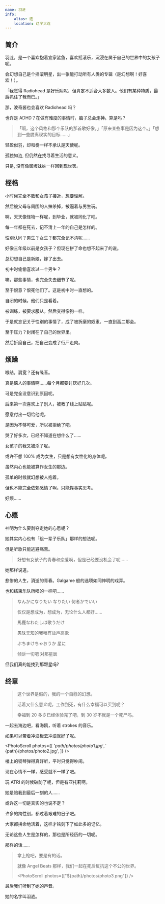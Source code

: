 ```yaml
---
name: 羽涟
info:
    alias: 涟
    location: 辽宁大连
---
```


## 简介

<!-- (本段为客观叙述) -->

羽涟，是一个喜欢抱着宜家鲨鱼，喜欢摇滚乐，沉浸在属于自己的世界中的女孩子呢。

会幻想自己是个摇滚明星，出一张能打动所有人类的专辑（是幻想啊！好喜欢！）。

「我觉得 Radiohead 是好乐队呢，但肯定不适合大多数人。他们有某种特质，最后抓住了我而已。」

那，波奇酱也会喜欢 Radiohead 吗？

<!-- 波奇酱（后藤一里）：Bocchi-chan -->

也许是 ADHD？在做有难度的事情时，脑子总会走神。算是吗？

> 「啊，这个风格和那个乐队的那首歌好像。」「原来某些事是因为这个。」「想到一些脱离现实的目标……」

轻盈似羽，却和奏一样不承认是天使呢。

<!-- 奏（立华奏）：(Tachibana) Kanade，Angel Beats 的天使 -->

孤独如涟, 但仍然在找寻着生活的意义。

只是, 没有像御坂妹妹一样回到现世罢。

<!-- 御坂妹妹：Misaka's little sister -->

## 桎梏

<!-- (本段实际为第一人称) -->

小时候完全不敢和女孩子接近，想要理解。

然后被父母与周围的人抹杀掉，被逼着与男生玩。

啊，天天像怪物一样呢，到毕业，就被同化了吧。

每一年都在死去，记不清上一年的自己是怎样的。

性别认同？男生？女生？都完全记不清呢……

好像三年级以前是女孩子？但现在拼了命也想不起来了的说。

总幻想自己是新娘，嫁了出去。

初中时偷偷喜欢过一个男生？

嘛，那些事情，也完全失去细节了呢。

至于恨意？恨死他们了。这是初中时一直想的。

自闭的时候，他们只是看着。

被训练，被要求服从，然后变得像狗一样。

于是就忘记关于性别的事情了，成了被折磨的奴隶，一直到高二那会。

至于压力？封闭在了自己的世界里。

然后折磨自己，把自己变成了行尸走肉。

## 烦躁 

<!-- 这里标题对应的英文词是 dysphoria -->

<!-- (本段实际为第一人称) -->

喉结，肩宽？还有嗓音。

真是恼人的事情啊……每个月都要讨厌好几次。

可是完全没意识到原因呢。

后来第一次喜欢上了别人，被教了线上贴贴呢。

愿意付出一切给他呢。

是因为不够可爱，所以被拒绝了吧。

哭了好多次，已经不知道在想什么了……

女孩子的我又被杀了呢。

或许不想 100% 成为女生，只是想有女性化的身体呢。

虽然内心也能被算作女生的那边。

孤单的时候就幻想被人抱着。

但也不能完全依赖感情了啊，只能靠事实思考。

好烦……

## 心愿

<!-- (本段实际为客观叙述) -->

神明为什么要剥夺走她的心愿呢？

她其实内心也有「组一辈子乐队」那样的想法呢。

但是听歌只能逃避痛苦。

> 好想有女孩子的青春和恋爱啊，但是已经要没机会了呢……

她那样说道。

悲惨的人生，消逝的青春。Galgame 般的选项如同神明的戏弄。

也和结束乐队所唱的一样吧……

<!-- 结束乐队：Kessoku Band -->

> なんかになりたい なりたい 何者かでいい
>
> 仅仅是想成为，想成为，无论什么人都好……
> 
> 馬鹿なわたしは歌うだけ
>
> 愚昧无知的我唯有放声高歌
> 
> ぶちまけちゃおうか 星に
>
> 倾诉一切吧 对那星辰

<!-- From ギターと孤独と蒼い惑星 (Guitar, Loneliness and Blue Planet) (English Translation)： -->

<!-- なんかになりたい なりたい 何者かでいい
I want, I want to be something, just be someone
馬鹿なわたしは歌うだけ
The idiot that I am, I just sing
ぶちまけちゃおうか 星に
Why don't I just lay it all out to the stars -->

但我们真的能找到那颗星吗?

## 终章

<!-- (此处开始为第一人称叙述) -->

> 这个世界是假的，我的一个自慰的幻想。
> 
> 活着又什么意义呢，工作到死，有什么幸福可以买到呢？
> 
> 幸福到 20 多岁已经体验完了吧，到 30 岁不就是一个死尸吗。

一起去海边吧，看海鸥，听着 strokes 的音乐。

如果可以带着冲浪板去冲浪就好了呢。

<PhotoScroll photos={[
    '${path}/photos/photo1.jpg',
    '${path}/photos/photo2.jpg',
]} />

楼上的钢琴弹得真好听，平时只觉得吵闹。

现在心情不一样，感受就不一样了吧。

玩 ATRI 的时候破防了呢，但是有亚托莉啊。

<!-- ATRI: 即 ATRI -My Dear Moments- -->

<!-- 亚托莉：Atri -->

她是陪我到最后一刻的人……

或许这一切是真实的也说不定？

许多的跨性别，都过着艰难的日子吧。

大家都拼命地活着，这样才铭刻下了如此多的记忆。

无论这些人生是怎样的，那也是所经历的一切呢。

那样的话……

> 拿上枪吧，要是有的话。
> 
> 就像 Angel Beats 那样，我们一起在死后反抗这个不公的世界。
> 
> <PhotoScroll photos={["${path}/photos/photo3.png"]} />

<!-- (此处从第一人称转客观叙述) -->

最后我们听到了她的声音。

她的名字叫羽涟。
